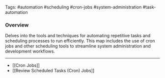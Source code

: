 Tags: #automation #scheduling #cron-jobs #system-administration #task-automation

### Overview

Delves into the tools and techniques for automating repetitive tasks and scheduling processes to run efficiently. This map includes the use of cron jobs and other scheduling tools to streamline system administration and development workflows.

---
- [[Cron Jobs]]
- [[Review Scheduled Tasks (Cron) Jobs]]